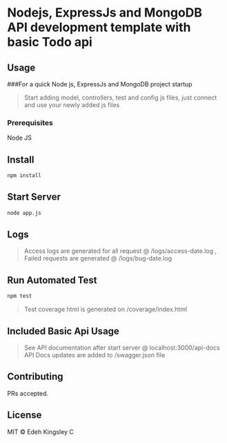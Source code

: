 # Nodejs, ExpressJs and MongoDB API development template with basic Todo api

## Usage
###For a quick Node js, ExpressJs and MongoDB project startup
>Start adding model, controllers, test and config js files, just connect and use your newly added js files

### Prerequisites

Node JS


## Install

```sh
npm install
```

## Start Server

```sh
node app.js
```

## Logs

>Access logs are generated for all request @ /logs/access-date.log
,
>Failed requests are generated @ /logs/bug-date.log

## Run Automated Test

```sh
npm test
```

> Test coverage html is generated on /coverage/index.html


## Included Basic Api Usage

> See API documentation after start server @ localhost:3000/api-docs
>API Docs updates are added to /swagger.json file

## Contributing

PRs accepted.

## License

MIT © Edeh Kingsley C
